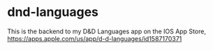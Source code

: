 # dnd-languages
This is the backend to my D&amp;D Languages app on the IOS App Store, https://apps.apple.com/us/app/d-d-languages/id1587170371
